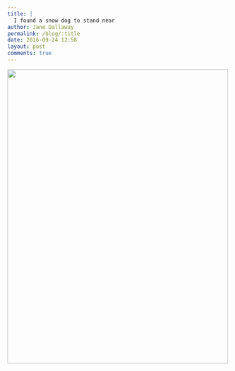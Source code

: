 ```yaml
---
title: |
  I found a snow dog to stand near
author: Jane Dallaway
permalink: /blog/:title
date: 2016-09-24 12:58
layout: post
comments: true
---
```


<div><a href="http://static.skitters.dallaway.com/tp_IMG_2734.JPG"><img src="http://static.skitters.dallaway.com/tp_thumb_IMG_2734.JPG" width="500" height="667"/></a></div>



  

      

